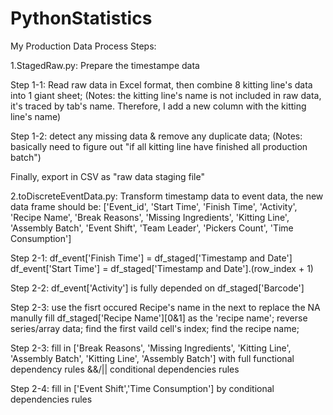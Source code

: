 # PythonStatistics

My Production Data Process Steps:

1.StagedRaw.py: Prepare the timestampe data

Step 1-1: Read raw data in Excel format, then combine 8 kitting line's data into 1 giant sheet;
(Notes: the kitting line's name is not included in raw data, it's traced by tab's name. Therefore, I add a new column with the kitting line's name)

Step 1-2: detect any missing data & remove any duplicate data;
(Notes: basically need to figure out "if all kitting line have finished all production batch")

Finally, export in CSV as "raw data staging file"



2.toDiscreteEventData.py:
Transform timestamp data to event data, the new data frame should be:
['Event_id', 'Start Time', 'Finish Time', 'Activity', 'Recipe Name', 'Break Reasons', 'Missing Ingredients', 'Kitting Line', 'Assembly Batch', 'Event Shift', 'Team Leader', 'Pickers Count', 'Time Consumption']


Step 2-1: df_event['Finish Time'] = df_staged['Timestamp and Date']
          df_event['Start Time'] = df_staged['Timestamp and Date'].(row_index + 1)

Step 2-2: df_event['Activity'] is fully depended on df_staged['Barcode']

Step 2-3: use the fisrt occured Recipe's name in the next to replace the NA
        manully fill df_staged['Recipe Name'][0&1] as the 'recipe name'; 
        reverse series/array data;
        find the first vaild cell's index;
        find the recipe name;

Step 2-3: fill in ['Break Reasons', 'Missing Ingredients', 'Kitting Line', 'Assembly Batch', 'Kitting Line', 'Assembly Batch'] with full functional dependency rules &&/|| conditional dependencies rules

Step 2-4: fill in ['Event Shift','Time Consumption'] by conditional dependencies rules